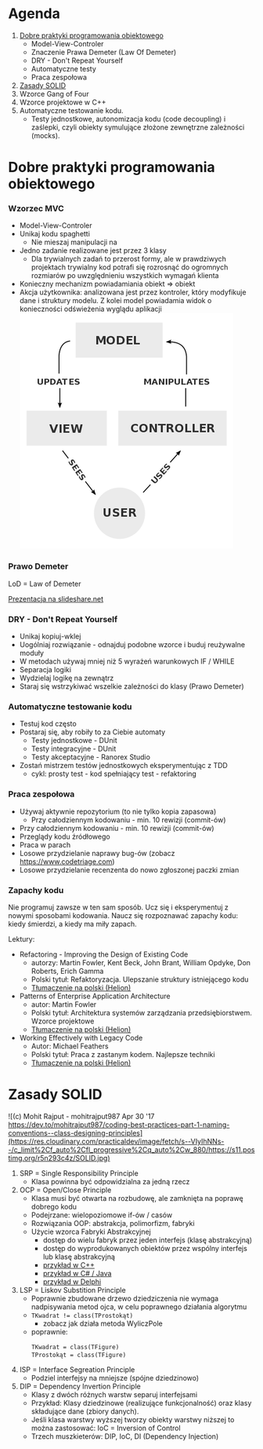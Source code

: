 # Agenda

1. [Dobre praktyki programowania obiektowego](#dobre-praktyki-programowania-obiektowego)
    * Model-View-Controler
    * Znaczenie Prawa Demeter (Law Of Demeter)
    * DRY - Don't Repeat Yourself
    * Automatyczne testy
    * Praca zespołowa
1. [Zasady SOLID](#zasady-solid)
1. Wzorce Gang of Four
1. Wzorce projektowe w C++
1. Automatyczne testowanie kodu. 
    * Testy jednostkowe, autonomizacja kodu (code decoupling) i zaślepki, czyli obiekty symulujące złożone zewnętrzne zależności (mocks).


# Dobre praktyki programowania obiektowego

### Wzorzec MVC 

* Model-View-Controler
* Unikaj kodu spaghetti
    * Nie mieszaj manipulacji na 
* Jedno zadanie realizowane jest przez 3 klasy
    * Dla trywialnych zadań to przerost formy, ale w prawdziwych projektach trywialny kod potrafi się rozrosnąć do ogromnych rozmiarów po uwzględnieniu wszystkich wymagań klienta
* Konieczny mechanizm powiadamiania obiekt => obiekt
* Akcja użytkownika: analizowana jest przez kontroler, który modyfikuje dane i struktury modelu. Z kolei model powiadamia widok o konieczności odświeżenia wyglądu aplikacji
![](./resources/MVC-Process.png)

### Prawo Demeter

LoD = Law of Demeter

[Prezentacja na slideshare.net](https://www.slideshare.net/vladimirtsukur/law-of-demeter-objective-sense-of-style)


### DRY - Don't Repeat Yourself

* Unikaj kopiuj-wklej
* Uogólniaj rozwiązanie - odnajduj podobne wzorce i buduj reużywalne moduły
* W metodach używaj mniej niż 5 wyrażeń warunkowych IF / WHILE
* Separacja logiki
* Wydzielaj logikę na zewnątrz
* Staraj się wstrzykiwać wszelkie zależności do klasy (Prawo Demeter)

### Automatyczne testowanie kodu

* Testuj kod często
* Postaraj się, aby robiły to za Ciebie automaty
    * Testy jednostkowe - DUnit
    * Testy integracyjne - DUnit
    * Testy akceptacyjne - Ranorex Studio
* Zostań mistrzem testów jednostkowych eksperymentując z TDD
    * cykl: prosty test - kod spełniający test - refaktoring

### Praca zespołowa

* Używaj aktywnie repozytorium (to nie tylko kopia zapasowa)
    * Przy całodziennym kodowaniu - min. 10 rewizji (commit-ów)
* Przy całodziennym kodowaniu - min. 10 rewizji (commit-ów)
* Przeglądy kodu źródłowego
* Praca w parach
* Losowe przydzielanie naprawy bug-ów (zobacz https://www.codetriage.com)
* Losowe przydzielanie recenzenta do nowo zgłoszonej paczki zmian 

### Zapachy kodu

Nie programuj zawsze w ten sam sposób. Ucz się i eksperymentuj z nowymi sposobami kodowania.  Naucz się rozpoznawać zapachy kodu: kiedy śmierdzi, a kiedy ma miły zapach.

Lektury:

* Refactoring - Improving the Design of Existing Code
   * autorzy: Martin Fowler, Kent Beck, John Brant, William Opdyke, Don Roberts, Erich Gamma
   * Polski tytuł: Refaktoryzacja. Ulepszanie struktury istniejącego kodu
   * [Tłumaczenie na polski (Helion)](https://helion.pl/ksiazki/refaktoryzacja-ulepszanie-struktury-istniejacego-kodu-martin-fowler-kent-beck-john-brant-william-opdy,refukv.htm)
* Patterns of Enterprise Application Architecture
    * autor: Martin Fowler
    * Polski tytuł: Architektura systemów zarządzania przedsiębiorstwem. Wzorce projektowe
    * [Tłumaczenie na polski (Helion)](https://helion.pl/ksiazki/architektura-systemow-zarzadzania-przedsiebiorstwem-wzorce-projektowe-martin-fowler,szabko.htm)
* Working Effectively with Legacy Code
    * Autor: Michael Feathers
    * Polski tytuł: Praca z zastanym kodem. Najlepsze techniki
    * [Tłumaczenie na polski (Helion)](https://helion.pl/ksiazki/praca-z-zastanym-kodem-najlepsze-techniki-michael-feathers,prazav.htm)
    

# Zasady SOLID

![(c) Mohit Rajput - mohitrajput987 Apr 30 '17 https://dev.to/mohitrajput987/coding-best-practices-part-1-naming-conventions--class-designing-principles](https://res.cloudinary.com/practicaldev/image/fetch/s--VIyIhNNs--/c_limit%2Cf_auto%2Cfl_progressive%2Cq_auto%2Cw_880/https://s11.postimg.org/r5n293c4z/SOLID.jpg)

1. SRP = Single Responsibility Principle
    * Klasa powinna być odpowidzialna za jedną rzecz
2. OCP = Open/Close Principle
    * Klasa musi być otwarta na rozbudowę, ale zamknięta na poprawę dobrego kodu
    * Podejrzane: wielopoziomowe if-ów / casów
    * Rozwiązania OOP: abstrakcja, polimorfizm, fabryki
    * Użycie wzorca Fabryki Abstrakcyjnej
        * dostęp do wielu fabryk przez jeden interfejs (klasę abstrakcyjną)
        * dostęp do wyprodukowanych obiektów przez wspólny interfejs lub klasę abstrakcyjną
        * [przykład w C++](https://sourcemaking.com/design_patterns/abstract_factory/cpp/before-after)
        * [przykład w C# / Java](https://refactoring.guru/design-patterns/abstract-factory)
        * [przykład w Delphi](https://www.devfields.com/design-patterns-abstract-factory-pattern/)
3. LSP = Liskov Substition Principle
    * Poprawnie zbudowane drzewo dziedziczenia nie wymaga nadpisywania metod ojca, w celu poprawnego działania algorytmu
    * ```TKwadrat != class(TProstokąt)```
        * zobacz jak działa metoda WyliczPole
    * poprawnie: 
        ```
        TKwadrat = class(TFigure)
        TProstokąt = class(TFigure)
        ```
4. ISP = Interface Segreation Principle
    * Podziel interfejsy na mniejsze (spójne dziedzinowo)
5. DIP = Dependency Invertion Principle
    * Klasy z dwóch różnych warstw separuj interfejsami
    * Przykład: Klasy dziedzinowe (realizujące funkcjonalność) oraz klasy składujące dane (zbiory danych).
    * Jeśli klasa warstwy wyższej tworzy obiekty warstwy niższej to można zastosować: IoC = Inversion of Control
    * Trzech muszkieterów: DIP, IoC, DI (Dependency Injection)
